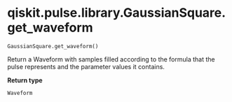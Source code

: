 # qiskit.pulse.library.GaussianSquare.get\_waveform

`GaussianSquare.get_waveform()`

Return a Waveform with samples filled according to the formula that the pulse represents and the parameter values it contains.

**Return type**

`Waveform`
